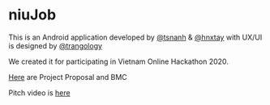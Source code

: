 # niuJob 

This is an Android application developed by [@tsnanh](https://github.com/tsnanh) & [@hnxtay](https://github.com/hnxtay) with UX/UI is designed by [@trangology](https://github.com/trangology)

We created it for participating in Vietnam Online Hackathon 2020. 

[Here](https://docs.google.com/document/d/1je_gA17SXCQtVcfjrfkKA_j2KSXNWgVhqIxtTd3WuYo/edit#heading=h.ec88ex3kwgrj) are Project Proposal and BMC 

Pitch video is [here](https://www.youtube.com/watch?v=5UZhimsA628) 
